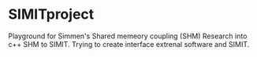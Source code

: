 # SIMITproject
Playground for Simmen's Shared memeory coupling (SHM)
Research into c++ SHM to SIMIT. Trying to create interface extrenal software and SIMIT. 
